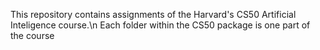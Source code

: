  This repository contains assignments of the Harvard's CS50 Artificial Inteligence course.\n
 Each folder within the CS50 package is one part of the course
